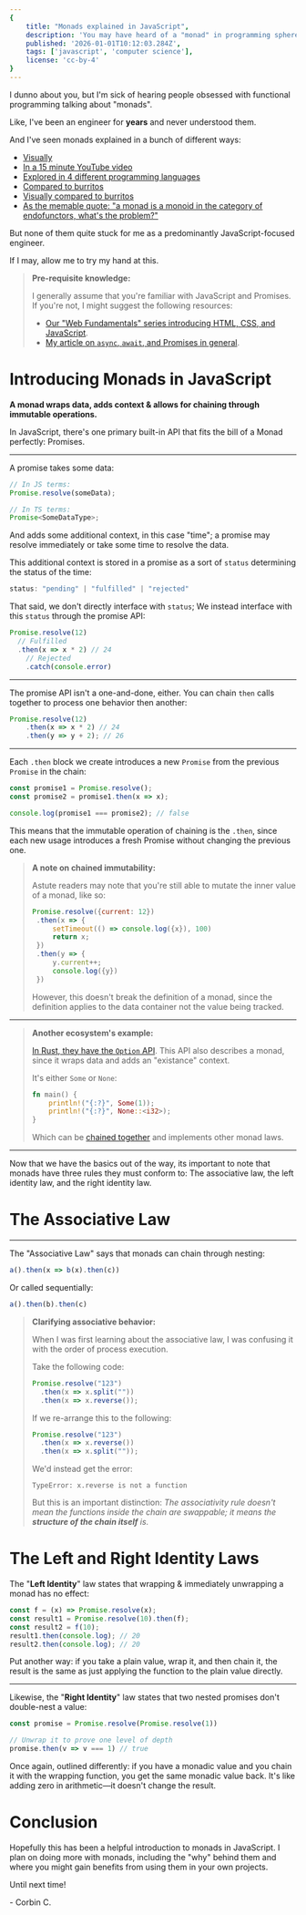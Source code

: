 ```yaml
---
{
    title: "Monads explained in JavaScript",
    description: 'You may have heard of a "monad" in programming spheres, especially in regards to functional programming terminology. So what on earth even IS a monad?',
    published: '2026-01-01T10:12:03.284Z',
    tags: ['javascript', 'computer science'],
    license: 'cc-by-4'
}
---
```


I dunno about you, but I'm sick of hearing people obsessed with functional programming talking about "monads".

Like, I've been an engineer for **years** and never understood them.

And I've seen monads explained in a bunch of different ways:

- [Visually](https://www.adit.io/posts/2013-04-17-functors,_applicatives,_and_monads_in_pictures.html)
- [In a 15 minute YouTube video](https://www.youtube.com/watch?v=C2w45qRc3aU)
- [Explored in 4 different programming languages](https://rmarcus.info/blog/2016/12/14/monads.html) 
- [Compared to burritos](https://blog.plover.com/prog/burritos.html)
- [Visually compared to burritos](https://chrisdone.com/posts/monads-are-burritos/)
- [As the memable quote: "a monad is a monoid in the category of endofunctors, what's the problem?"](https://james-iry.blogspot.com/2009/05/brief-incomplete-and-mostly-wrong.html)

But none of them quite stuck for me as a predominantly JavaScript-focused engineer.

If I may, allow me to try my hand at this.

> **Pre-requisite knowledge:**
>
> I generally assume that you're familiar with JavaScript and Promises. If you're not, I might suggest the following resources:
>
> - [Our "Web Fundamentals" series introducing HTML, CSS, and JavaScript](https://playfulprogramming.com/collections/web-fundamentals).
> - [My article on `async`, `await`, and Promises in general](https://playfulprogramming.com/posts/async-and-promises).

# Introducing Monads in JavaScript

**A monad wraps data, adds context & allows for chaining through immutable operations.**

In JavaScript, there's one primary built-in API that fits the bill of a Monad perfectly: Promises.

----

A promise takes some data:

```typescript
// In JS terms:
Promise.resolve(someData);

// In TS terms:
Promise<SomeDataType>;
```

And adds some additional context, in this case "time"; a promise may resolve immediately or take some time to resolve the data.

This additional context is stored in a promise as a sort of `status` determining the status of the time:

```javascript
status: "pending" | "fulfilled" | "rejected"
```

That said, we don't directly interface with `status`; We instead interface with this `status` through the promise API:

```javascript
Promise.resolve(12)
  // Fulfilled
  .then(x => x * 2) // 24
	// Rejected
	.catch(console.error)
```

------

The promise API isn't a one-and-done, either. You can chain `then` calls together to process one behavior then another:

```javascript
Promise.resolve(12)
	.then(x => x * 2) // 24
	.then(y => y + 2); // 26
```

---

Each `.then` block we create introduces a new `Promise` from the previous `Promise` in the chain:

```javascript
const promise1 = Promise.resolve();
const promise2 = promise1.then(x => x);

console.log(promise1 === promise2); // false
```

This means that the immutable operation of chaining is the `.then`, since each new usage introduces a fresh Promise without changing the previous one.

> **A note on chained immutability:**
>
> Astute readers may note that you're still able to mutate the inner value of a monad, like so:
>
> ```javascript
> Promise.resolve({current: 12})
>  .then(x => {
>      setTimeout(() => console.log({x}), 100)
>      return x;
>  })
>  .then(y => {
>      y.current++;
>      console.log({y})
>  })
> ```
>
> However, this doesn't break the definition of a monad, since the definition applies to the data container not the value being tracked.

----

> **Another ecosystem's example:**
>
> [In Rust, they have the `Option` API](https://playfulprogramming.com/posts/rust-enums-matching-options-api). This API also describes a monad, since it wraps data and adds an "existance" context.
>
> It's either `Some` or `None`:
>
> ```rust
> fn main() {
>     println!("{:?}", Some(1));
>     println!("{:?}", None::<i32>);
> }
> ```
>
> Which can be [chained together](https://playfulprogramming.com/posts/rust-enums-matching-options-api) and implements other monad laws.

----

Now that we have the basics out of the way, its important to note that monads have three rules they must conform to: The associative law, the left identity law, and the right identity law.

# The Associative Law

---

The "Associative Law" says that monads can chain through nesting:

```javascript
a().then(x => b(x).then(c))
```

Or called sequentially:

```javascript
a().then(b).then(c)
```

> **Clarifying associative behavior:**
>
> When I was first learning about the associative law, I was confusing it with the order of process execution.
>
> Take the following code:
>
> ```javascript
> Promise.resolve("123")
>   .then(x => x.split(""))
>   .then(x => x.reverse());
> ```
>
> If we re-arrange this to the following:
>
> ```javascript
> Promise.resolve("123")
>   .then(x => x.reverse())
>   .then(x => x.split(""));
> ```
>
> We'd instead get the error:
>
> ```
> TypeError: x.reverse is not a function
> ```
>
> But this is an important distinction: _The associativity rule doesn't mean the functions inside the chain are swappable; it means the **structure of the chain itself** is._

# The Left and Right Identity Laws

The "**Left Identity**" law states that wrapping & immediately unwrapping a monad has no effect:

```javascript
const f = (x) => Promise.resolve(x);
const result1 = Promise.resolve(10).then(f);
const result2 = f(10);
result1.then(console.log); // 20
result2.then(console.log); // 20
```

Put another way: if you take a plain value, wrap it, and then chain it, the result is the same as just applying the function to the plain value directly.

---

Likewise, the "**Right Identity**" law states that two nested promises don't double-nest a value:

```javascript
const promise = Promise.resolve(Promise.resolve(1))

// Unwrap it to prove one level of depth
promise.then(v => v === 1) // true
```

Once again, outlined differently: if you have a monadic value and you chain it with the wrapping function, you get the same monadic value back. It's like adding zero in arithmetic—it doesn't change the result.

# Conclusion

Hopefully this has been a helpful introduction to monads in JavaScript. I plan on doing more with monads, including the "why" behind them and where you might gain benefits from using them in your own projects.

Until next time!

\- Corbin C.
